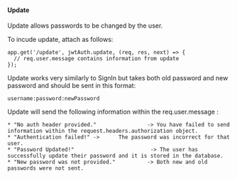 #### Update

Update allows passwords to be changed by the user.

To incude update, attach as follows:

```
app.get('/update', jwtAuth.update, (req, res, next) => {
  // req.user.message contains information from update
});
```

Update works very similarly to SignIn but takes both old password and new password and should
be sent in this format:

```
username:password:newPassword
```

Update will send the following information within the req.user.message :


```
* "No auth header provided."                -> You have failed to send information within the request.headers.authorization object.
* "Authentication failed!" ->      The password was incorrect for that user. 
* "Password Updated!"                        -> The user has successfully update their password and it is stored in the database.
* "New password was not provided."          -> Both new and old passwords were not sent.
